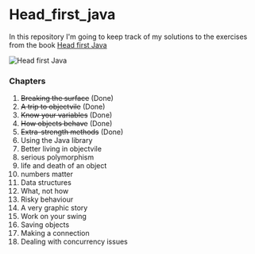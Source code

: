 # Head_first_java
 
In this repository I'm going to keep track of my solutions to the exercises from the book [Head first Java](https://www.amazon.com/_/dp/1491910771?tag=oreilly20-20)

![Head first Java](https://m.media-amazon.com/images/W/IMAGERENDERING_521856-T1/images/I/41X08AfoP5L._SX430_BO1,204,203,200_.jpg)

### Chapters

1. ~~Breaking the surface~~ (Done)
2. ~~A trip to objectvile~~ (Done)
3. ‍‍‍‍‍‍‍‍~~Know your variables~~ (Done)
4. ~~How objects behave~~ (Done)
5. ~~Extra-strength methods~~ (Done)
6. Using the Java library
7. Better living in objectvile 
8. serious polymorphism
9. life and death of an object
10. numbers matter
11. Data structures
12. What, not how 
13. Risky behaviour
14. A very graphic story
15. Work on your swing
16. Saving objects
17. Making a connection
18. Dealing with concurrency issues
